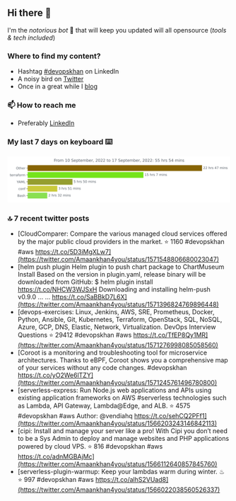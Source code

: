 <!--- [![Hits](https://hits.seeyoufarm.com/api/count/incr/badge.svg?url=https%3A%2F%2Fgithub.com%2Fakhan4u%2Fhit-counter&count_bg=%2379C83D&title_bg=%23555555&icon=&icon_color=%23E7E7E7&title=visits&edge_flat=false)](https://hits.seeyoufarm.com) --->

## Hi there 👋

I'm the _notorious bot_ 🤣 that will keep you updated will all opensource (_tools & tech included_) 

### Where to find my content?

* Hashtag [#devopskhan](https://www.linkedin.com/feed/hashtag/devopskhan) on LinkedIn
* A noisy bird on [Twitter](https://twitter.com/Amaankhan4you)
* Once in a great while I [blog](https://linuxparrot.com) 


### 📫 **How to reach me**

* Preferably [LinkedIn](https://www.linkedin.com/in/amaan-khan-linux-ninja)

### My last 7 days on keyboard ⌨️

<img src="https://github.com/akhan4u/akhan4u/blob/main/images/stat.svg" alt="Amaan's Wakatime Activity!"/>

### 🔝 7 recent twitter posts
<!-- DEVDOJO:START -->
- [CloudComparer: Compare the various managed cloud services offered by the major public cloud providers in the market. 
⭐️ 1160
#devopskhan #aws
https://t.co/5D3iMgXLw7](https://twitter.com/Amaankhan4you/status/1571548806680023047)
- [helm push plugin Helm plugin to push chart package to ChartMuseum Install Based on the version in plugin.yaml, release binary will be downloaded from GitHub: $ helm plugin install https://t.co/NHCW3WJSxH Downloading and installing helm-push v0.9.0 ... … https://t.co/SaBBkD7L6X](https://twitter.com/Amaankhan4you/status/1571396824769896448)
- [devops-exercises: Linux, Jenkins, AWS, SRE, Prometheus, Docker, Python, Ansible, Git, Kubernetes, Terraform, OpenStack, SQL, NoSQL, Azure, GCP, DNS, Elastic, Network, Virtualization. DevOps Interview Questions
⭐️ 29412
#devopskhan #aws
https://t.co/TfEP8Qy1MR](https://twitter.com/Amaankhan4you/status/1571276998085058560)
- [Coroot is a monitoring and troubleshooting tool for microservice architectures. Thanks to eBPF, Coroot shows you a comprehensive map of your services without any code changes. #devopskhan https://t.co/yO2We6lTZY](https://twitter.com/Amaankhan4you/status/1571245761496780800)
- [serverless-express: Run Node.js web applications and APIs using existing application frameworks on AWS #serverless technologies such as Lambda, API Gateway, Lambda@Edge, and ALB.
⭐️ 4575
#devopskhan #aws
Author: @vendiahq
https://t.co/sehCQ2PFf1](https://twitter.com/Amaankhan4you/status/1566203243146842113)
- [cipi: Install and manage your server like a pro! With Cipi you don’t need to be a Sys Admin to deploy and manage websites and PHP applications powered by cloud VPS.
⭐️ 816
#devopskhan #aws
https://t.co/adnMGBAjMc](https://twitter.com/Amaankhan4you/status/1566112640857845760)
- [serverless-plugin-warmup: Keep your lambdas warm during winter. ♨
⭐️ 997
#devopskhan #aws
https://t.co/alhS2VUad8](https://twitter.com/Amaankhan4you/status/1566022038560526337)
<!-- DEVDOJO:END -->

<!-- ![Amaan's GitHub stats](https://github-readme-stats.vercel.app/api?username=akhan4u&count_private=true&show_icons=true&hide=contribs) -->
